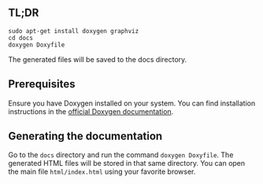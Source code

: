 ## TL;DR
```
sudo apt-get install doxygen graphviz
cd docs
doxygen Doxyfile
```
The generated files will be saved to the docs directory.


## Prerequisites

Ensure you have Doxygen installed on your system. You can find installation instructions in the [official Doxygen documentation](https://www.doxygen.nl/manual/install.html).

## Generating the documentation

Go to the `docs` directory and run the command `doxygen Doxyfile`. The generated HTML files will be stored in that same
directory. You can open the main file `html/index.html` using your favorite browser.
